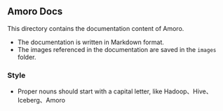 ## Amoro Docs

This directory contains the documentation content of Amoro.

* The documentation is written in Markdown format.
* The images referenced in the documentation are saved in the `images` folder.

### Style
* Proper nouns should start with a capital letter, like Hadoop、Hive、Iceberg、Amoro